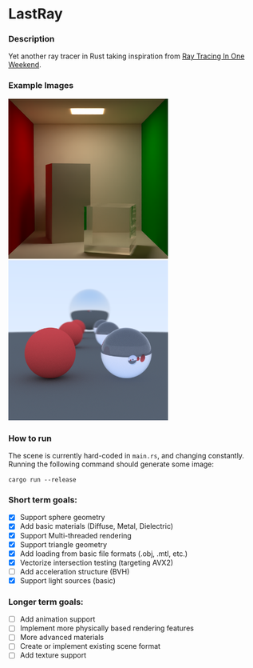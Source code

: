 # LastRay

### Description

Yet another ray tracer in Rust taking inspiration from [Ray Tracing In One Weekend](https://raytracing.github.io/books/RayTracingInOneWeekend.html).

### Example Images

<div>
  <img src="https://raw.githubusercontent.com/DarioSucic/LastRay/master/out_nice_denoised.png" width="320" height="320">
  <img src="https://raw.githubusercontent.com/DarioSucic/LastRay/master/spheres.png" width="320" height="320">
</div>

### How to run

The scene is currently hard-coded in `main.rs`, and changing constantly. Running the following command should generate some image:

```
cargo run --release
```

### Short term goals:

- [x] Support sphere geometry
- [x] Add basic materials (Diffuse, Metal, Dielectric)
- [x] Support Multi-threaded rendering
- [x] Support triangle geometry
- [x] Add loading from basic file formats (.obj, .mtl, etc.)
- [x] Vectorize intersection testing (targeting AVX2)
- [ ] Add acceleration structure (BVH)
- [x] Support light sources (basic)

### Longer term goals:

- [ ] Add animation support
- [ ] Implement more physically based rendering features
- [ ] More advanced materials
- [ ] Create or implement existing scene format
- [ ] Add texture support
